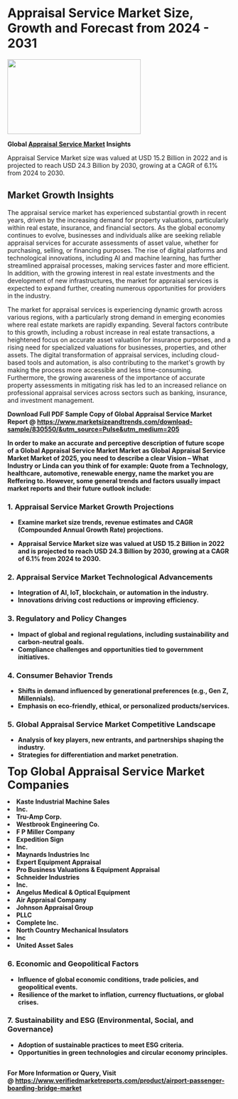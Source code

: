 <H1>Appraisal Service Market Size, Growth and Forecast from 2024 - 2031</H1><img class="aligncenter size-medium wp-image-584254" src="https://thirdeyenews.in/wp-content/uploads/2024/09/Global-Market-Research-300x168.jpeg" alt="" width="300" height="168" /><p><strong>Global&nbsp;<a href="https://www.marketsizeandtrends.com/download-sample/830550/&amp;utm_source=Pulse&amp;utm_medium=205">Appraisal Service Market</a> Insights</strong></p><p>Appraisal Service Market size was valued at USD 15.2 Billion in 2022 and is projected to reach USD 24.3 Billion by 2030, growing at a CAGR of 6.1% from 2024 to 2030.</p><p><h2>Market Growth Insights</h2> <p>The appraisal service market has experienced substantial growth in recent years, driven by the increasing demand for property valuations, particularly within real estate, insurance, and financial sectors. As the global economy continues to evolve, businesses and individuals alike are seeking reliable appraisal services for accurate assessments of asset value, whether for purchasing, selling, or financing purposes. The rise of digital platforms and technological innovations, including AI and machine learning, has further streamlined appraisal processes, making services faster and more efficient. In addition, with the growing interest in real estate investments and the development of new infrastructures, the market for appraisal services is expected to expand further, creating numerous opportunities for providers in the industry.</p> <p><strong></strong></p> <p>The market for appraisal services is experiencing dynamic growth across various regions, with a particularly strong demand in emerging economies where real estate markets are rapidly expanding. Several factors contribute to this growth, including a robust increase in real estate transactions, a heightened focus on accurate asset valuation for insurance purposes, and a rising need for specialized valuations for businesses, properties, and other assets. The digital transformation of appraisal services, including cloud-based tools and automation, is also contributing to the market's growth by making the process more accessible and less time-consuming. Furthermore, the growing awareness of the importance of accurate property assessments in mitigating risk has led to an increased reliance on professional appraisal services across sectors such as banking, insurance, and investment management.</p> <p><strong></p><p><span class=""><strong>Download Full PDF Sample Copy of Global Appraisal Service Market Report</strong> @ <a href="https://www.marketsizeandtrends.com/download-sample/830550/&amp;utm_source=Pulse&amp;utm_medium=205" target="_blank">https://www.marketsizeandtrends.com/download-sample/830550/&amp;utm_source=Pulse&amp;utm_medium=205</a></span></p><p>In order to make an accurate and perceptive description of future scope of a Global&nbsp;Appraisal Service Market Market as Global&nbsp;Appraisal Service Market Market of 2025, you need to describe a clear Vision &ndash; What Industry or Linda can you think of for example: Quote from a Technology, healthcare, automotive, renewable energy, name the market you are Reffering to. However, some general trends and factors usually impact market reports and their future outlook include:</p><h3>1.&nbsp;<strong>Appraisal Service Market Growth Projections</strong></h3><ul><li>Examine market size trends, revenue estimates and CAGR (Compounded Annual Growth Rate) projections.</li><li><p>Appraisal Service Market size was valued at USD 15.2 Billion in 2022 and is projected to reach USD 24.3 Billion by 2030, growing at a CAGR of 6.1% from 2024 to 2030.</p></li></ul><h3>2.&nbsp;<strong>Appraisal Service Market Technological Advancements</strong></h3><ul><li>Integration of AI, IoT, blockchain, or automation in the industry.</li><li>Innovations driving cost reductions or improving efficiency.</li></ul><h3>3.&nbsp;<strong>Regulatory and Policy Changes</strong></h3><ul><li>Impact of global and regional regulations, including sustainability and carbon-neutral goals.</li><li>Compliance challenges and opportunities tied to government initiatives.</li></ul><h3>4.&nbsp;<strong>Consumer Behavior Trends</strong></h3><ul><li>Shifts in demand influenced by generational preferences (e.g., Gen Z, Millennials).</li><li>Emphasis on eco-friendly, ethical, or personalized products/services.</li></ul><h3>5.&nbsp;<strong>Global Appraisal Service Market Competitive Landscape</strong></h3><ul><li>Analysis of key players, new entrants, and partnerships shaping the industry.</li><li>Strategies for differentiation and market penetration.</li></ul><p data-pm-slice="1 1 []"><span style="color: inherit; font-family: inherit; font-size: 25px;">Top Global Appraisal Service Market Companies</span></p><div class="" data-test-id=""><p><li>Kaste Industrial Machine Sales</li><li> Inc.</li><li> Tru-Amp Corp.</li><li> Westbrook Engineering Co.</li><li> F P Miller Company</li><li> Expedition Sign</li><li> Inc.</li><li> Maynards Industries Inc</li><li> Expert Equipment Appraisal</li><li> Pro Business Valuations & Equipment Appraisal</li><li> Schneider Industries</li><li> Inc.</li><li> Angelus Medical & Optical Equipment</li><li> Air Appraisal Company</li><li> Johnson Appraisal Group</li><li> PLLC</li><li> Complete Inc.</li><li> North Country Mechanical Insulators</li><li> Inc</li><li> United Asset Sales</li></p></div><h3>6.&nbsp;<strong>Economic and Geopolitical Factors</strong></h3><ul><li>Influence of global economic conditions, trade policies, and geopolitical events.</li><li>Resilience of the market to inflation, currency fluctuations, or global crises.</li></ul><h3>7.&nbsp;<strong>Sustainability and ESG (Environmental, Social, and Governance)</strong></h3><ul><li>Adoption of sustainable practices to meet ESG criteria.</li><li>Opportunities in green technologies and circular economy principles.</li></ul><h2><strong style="font-size: 14px;">For More Information or Query, Visit @&nbsp;</strong><a style="background-color: #ffffff; font-size: 14px;" href="https://www.marketsizeandtrends.com/report/appraisal-service-market/" target="_blank">https://www.verifiedmarketreports.com/product/airport-passenger-boarding-bridge-market</a></h2>
